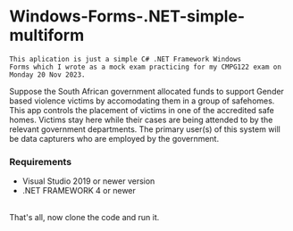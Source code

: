 # Windows-Forms-.NET-simple-multiform
<code>This aplication is just a simple C# .NET Framework Windows Forms which I wrote as a mock exam practicing for my CMPG122 exam on Monday 20 Nov 2023.</code><br>
<p>Suppose the South African government allocated funds to support Gender based violence victims by accomodating them in a group of safehomes.
<br>This app controls the placement of victims
in one of the accredited safe homes. Victims stay here while their cases are being attended to
by the relevant government departments. The primary user(s) of this system will be data
capturers who are employed by the government. </p>
<h3>Requirements</h3>
<ul>
  <li>Visual Studio 2019 or newer version</li>
  <li>.NET FRAMEWORK 4 or newer</li>
</ul>
<br>That's all, now clone the code and run it.
